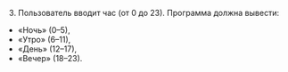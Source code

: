 3. Пользователь вводит час (от 0 до 23). Программа должна вывести:
*	«Ночь» (0–5),
*	«Утро» (6–11),
*	«День» (12–17),
*	«Вечер» (18–23).
